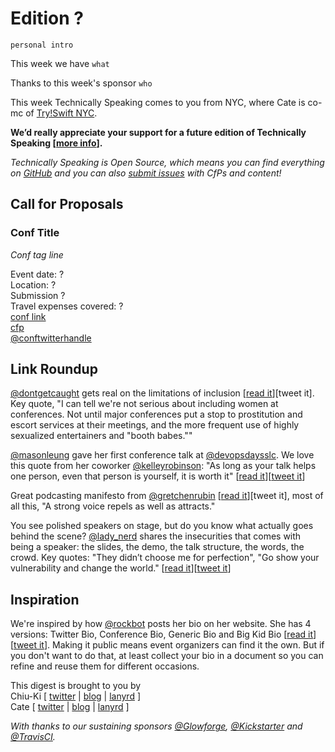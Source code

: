 # Edition ?

`personal intro`

This week we have `what`

Thanks to this week's sponsor `who`

This week Technically Speaking comes to you from NYC, where Cate is co-mc of [Try!Swift NYC](http://www.tryswiftnyc.com/).

**We’d really appreciate your support for a future edition of Technically Speaking [[more info](http://www.techspeak.email/sponsorship/)].**  

*Technically Speaking is Open Source, which means you can find everything on [GitHub](https://github.com/catehstn/technically-speaking/) and you can also [submit issues](https://github.com/catehstn/technically-speaking/issues/new) with CfPs and content!*  

## Call for Proposals

### Conf Title  
*Conf tag line*

Event date: ?  
Location: ?  
Submission ?  
Travel expenses covered: ?  
[conf link](?)  
[cfp](?)  
[@conftwitterhandle](?)



## Link Roundup

[@dontgetcaught](http://twitter.com/dontgetcaught) gets real on the limitations of inclusion [[read it](http://eloquentwoman.blogspot.com/2016/08/the-prostitute-factor-why-were-not.html)][tweet it]. Key quote, "I can tell we're not serious about including women at conferences. Not until major conferences put a stop to prostitution and escort services at their meetings, and the more frequent use of highly sexualized entertainers and "booth babes.""

[@masonleung](https://twitter.com/masonleung) gave her first conference talk at [@devopsdaysslc](https://twitter.com/devopsdaysslc). We love this quote  from her coworker [@kelleyrobinson](https://twitter.com/kelleyrobinson): "As long as your talk helps one person, even that person is yourself, it is worth it" [[read it](https://engineering.sharethrough.com/blog/2016/07/06/first-time-speaking-at-tech-conference)][[tweet it](https://twitter.com/home?status=First%20Time%20Speaking%20at%20Tech%20Conference%20by%20%40masonleung%20http%3A//bit.ly/2bDaYWR%20via%20%40techspeakdigest)]

Great podcasting manifesto from [@gretchenrubin](http://twitter.com/gretchenrubin) [[read it](http://gretchenrubin.com/happiness_project/2016/08/podcast-manifesto/)][tweet it], most of all this, "A strong voice repels as well as attracts."

You see polished speakers on stage, but do you know what actually goes behind the scene? [@lady_nerd](https://twitter.com/lady_nerd) shares the insecurities that comes with being a speaker: the slides, the demo, the talk structure, the words, the crowd. Key quotes: "They didn’t choose me for perfection", "Go show your vulnerability and change the world." [[read it](https://medium.com/defensible-me/the-girl-on-the-stage-d5749b97e8be#.i2pwwzgfb)][[tweet it](https://twitter.com/home?status=For%20those%20amazing%20women%20who%20haven't%20yet%20stepped%20out%20to%20speak,%20it's%20your%20turn.%20By%20%40lady_nerd%20http%3A//bit.ly/2aJhaMu%20via%20%40techspeakdigest)]



## Inspiration

We're inspired by how [@rockbot](https://twitter.com/rockbot) posts her bio on her website. She has 4 versions: Twitter Bio, Conference Bio, Generic Bio and Big Kid Bio [[read it](http://rckbt.me/about)][[tweet it](https://twitter.com/home?status=Check%20out%20the%20Twitter%20Bio,%20Conference%20Bio,%20Generic%20Bio%20%26%20Big%20Kid%20Bio%20from%20%40rockbot%20http%3A//rckbt.me/about%20via%20%40techspeakdigest)]. Making it public means event organizers can find it the own. But if you don't want to do that, at least collect your bio in a document so you can refine and reuse them for different occasions.


This digest is brought to you by  
Chiu-Ki [ [twitter](https://twitter.com/chiuki) | [blog](http://blog.sqisland.com/) | [lanyrd](http://lanyrd.com/profile/chiuki/) ]  
Cate [ [twitter](https://twitter.com/catehstn) | [blog](http://www.catehuston.com/blog/) | [lanyrd](http://lanyrd.com/profile/catehstn/) ]

*With thanks to our sustaining sponsors [@Glowforge](http://twitter.com/glowforge), [@Kickstarter](http://twitter.com/kickstarter) and [@TravisCI](http://twitter.com/travisci).*
